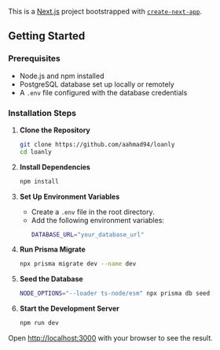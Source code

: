 This is a [Next.js](https://nextjs.org) project bootstrapped with [`create-next-app`](https://nextjs.org/docs/app/api-reference/cli/create-next-app).

## Getting Started

### Prerequisites
- Node.js and npm installed
- PostgreSQL database set up locally or remotely
- A `.env` file configured with the database credentials

### Installation Steps

1. **Clone the Repository**
   ```bash
   git clone https://github.com/aahmad94/loanly
   cd loanly
   ```

2. **Install Dependencies**
   ```bash
   npm install
   ```

3. **Set Up Environment Variables**
   - Create a `.env` file in the root directory.
   - Add the following environment variables:
     ```bash
     DATABASE_URL="your_database_url"
     ```

4. **Run Prisma Migrate**
   ```bash
   npx prisma migrate dev --name dev
   ```
5. **Seed the Database**
   ```bash
   NODE_OPTIONS="--loader ts-node/esm" npx prisma db seed
   ```

6. **Start the Development Server**
   ```bash
   npm run dev
   ```

Open [http://localhost:3000](http://localhost:3000) with your browser to see the result.
